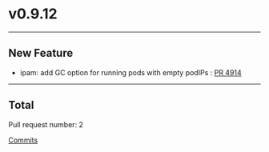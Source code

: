 
# v0.9.12

***

## New Feature

* ipam: add GC option for running pods with empty podIPs : [PR 4914](https://github.com/spidernet-io/spiderpool/pull/4914)



***

## Total 

Pull request number: 2

[ Commits ](https://github.com/spidernet-io/spiderpool/compare/v0.9.11...v0.9.12)
